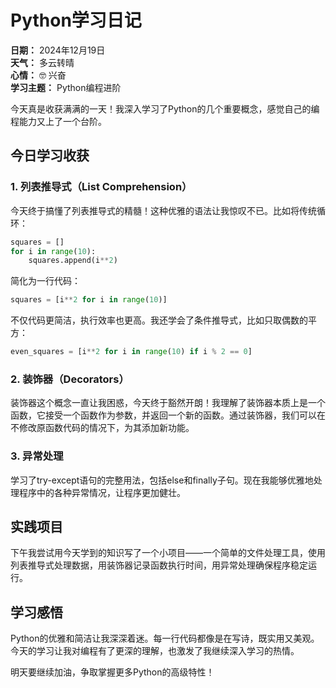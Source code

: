 # Python学习日记

**日期：** 2024年12月19日  
**天气：** 多云转晴  
**心情：** 🤓 兴奋  
**学习主题：** Python编程进阶

今天真是收获满满的一天！我深入学习了Python的几个重要概念，感觉自己的编程能力又上了一个台阶。

## 今日学习收获

### 1. 列表推导式（List Comprehension）
今天终于搞懂了列表推导式的精髓！这种优雅的语法让我惊叹不已。比如将传统循环：
```python
squares = []
for i in range(10):
    squares.append(i**2)
```
简化为一行代码：
```python
squares = [i**2 for i in range(10)]
```
不仅代码更简洁，执行效率也更高。我还学会了条件推导式，比如只取偶数的平方：
```python
even_squares = [i**2 for i in range(10) if i % 2 == 0]
```

### 2. 装饰器（Decorators）
装饰器这个概念一直让我困惑，今天终于豁然开朗！我理解了装饰器本质上是一个函数，它接受一个函数作为参数，并返回一个新的函数。通过装饰器，我们可以在不修改原函数代码的情况下，为其添加新功能。

### 3. 异常处理
学习了try-except语句的完整用法，包括else和finally子句。现在我能够优雅地处理程序中的各种异常情况，让程序更加健壮。

## 实践项目
下午我尝试用今天学到的知识写了一个小项目——一个简单的文件处理工具，使用列表推导式处理数据，用装饰器记录函数执行时间，用异常处理确保程序稳定运行。

## 学习感悟
Python的优雅和简洁让我深深着迷。每一行代码都像是在写诗，既实用又美观。今天的学习让我对编程有了更深的理解，也激发了我继续深入学习的热情。

明天要继续加油，争取掌握更多Python的高级特性！ 